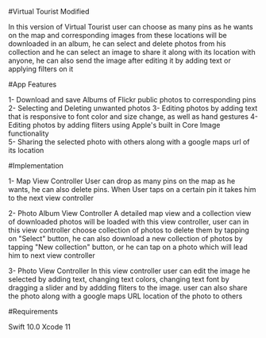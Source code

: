 #Virtual Tourist Modified

In this version of Virtual Tourist user can choose as many pins as he wants on the map and corresponding images from these locations will be downloaded in an album, he can select and delete photos from his collection and he can select an image to share it along with its location with anyone, he can also send the image after editing it by adding text or applying filters on it

#App Features 

1- Download and save Albums of Flickr public photos to corresponding pins 
2- Selecting and Deleting unwanted photos 
3- Editing photos by adding text that is responsive to font color   and size change, as well as hand gestures 
4- Editing photos by adding fliters using Apple's  built in Core Image functionality  
5- Sharing the selected photo with others along with a google maps url of its location 

#Implementation 

1- Map View Controller 
User can drop as many pins on the map as he wants, he can also delete pins.
When User taps on a certain pin it takes him to the next view controller 

2- Photo Album View Controller 
A detailed map view and a collection view of downloaded photos will be loaded with this view controller, user can in this view controller choose collection of photos to delete them by tapping on "Select" button, he can also download a new collection of photos by tapping "New collection" button, or he can tap on a photo which will lead him to next view controller 

3- Photo View Controller 
In this view controller user can edit the image he selected by adding text, changing text colors, changing text font by dragging a slider and by addding fliters to the image. user can also share the photo along with a google maps URL location of the photo to others 

#Requirements 

Swift 10.0 
Xcode 11 



